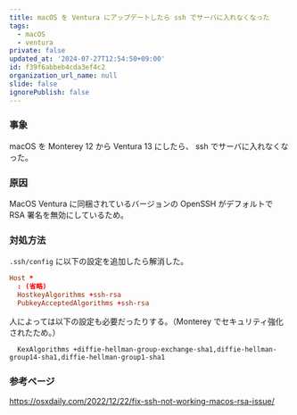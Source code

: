 ```yaml
---
title: macOS を Ventura にアップデートしたら ssh でサーバに入れなくなった
tags:
  - macOS
  - ventura
private: false
updated_at: '2024-07-27T12:54:50+09:00'
id: f39f6abbeb4cda3ef4c2
organization_url_name: null
slide: false
ignorePublish: false
---
```


### 事象

macOS を Monterey 12 から Ventura 13 にしたら、 ssh でサーバに入れなくなった。

### 原因

MacOS Ventura に同梱されているバージョンの OpenSSH がデフォルトで RSA 署名を無効にしているため。

### 対処方法

`.ssh/config` に以下の設定を追加したら解消した。

```conf
Host *
  : (省略)
  HostkeyAlgorithms +ssh-rsa
  PubkeyAcceptedAlgorithms +ssh-rsa
```

人によっては以下の設定も必要だったりする。（Monterey でセキュリティ強化されたため。）

```
  KexAlgorithms +diffie-hellman-group-exchange-sha1,diffie-hellman-group14-sha1,diffie-hellman-group1-sha1
```

### 参考ページ

https://osxdaily.com/2022/12/22/fix-ssh-not-working-macos-rsa-issue/
